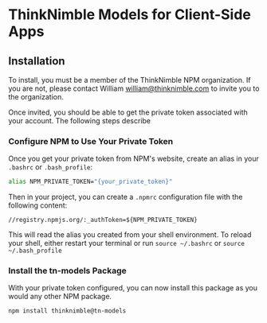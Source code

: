 # ThinkNimble Models for Client-Side Apps

## Installation

To install, you must be a member of the ThinkNimble NPM organization. If you are not, please contact William <william@thinknimble.com> to invite you to the organization.

Once invited, you should be able to get the private token associated with your account. The following steps describe

### Configure NPM to Use Your Private Token

Once you get your private token from NPM's website, create an alias in your `.bashrc` or `.bash_profile`:

```bash
alias NPM_PRIVATE_TOKEN="{your_private_token}"
```

Then in your project, you can create a `.npmrc` configuration file with the following content:

```
//registry.npmjs.org/:_authToken=${NPM_PRIVATE_TOKEN}
```

This will read the alias you created from your shell environment. To reload your shell, either restart your terminal or run `source ~/.bashrc` or `source ~/.bash_profile`

### Install the tn-models Package

With your private token configured, you can now install this package as you would any other NPM package.

```bash
npm install thinknimble@tn-models
```
